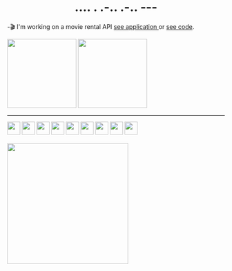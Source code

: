 ### 
  <h1 align="center" >.... . .-.. .-.. --- </h1>
<!--     <img  height="180em"  src="http://pa1.narvii.com/6729/c90197d964d2107f7a57186687986dfd9f34f7c3_00.gif"> -->


 -🎬 I'm working on a movie rental API [ see application ](https://movie-on.netlify.app/) or [see code](https://github.com/Layssaa/movie-on).
<!--     <img  height="180em"  src="https://i.pinimg.com/originals/84/10/38/8410382ab79ad788c2416f1b4373ffcb.gif"> -->


  <div display="flex" justify-content="space-evenly">
    <img height="160em" src="https://github-readme-stats.vercel.app/api?username=layssaa&show_icons=true&theme=material-palenight&include_all_commits=true&count_private=true&title_color=F0D0FF&"/>
    <img height="160em" src="https://github-readme-stats.vercel.app/api/top-langs/?username=layssaa&layout=compact&langs_count=7&theme=material-palenight&title_color=F0D0FF&"/>
  </div>
<!--   <h2 align="center"> Projects </h2> -->
  
  <hr/>
  
  <div >
  <img width="30px" src="https://cdn.jsdelivr.net/gh/devicons/devicon/icons/javascript/javascript-plain.svg" />
  <img width="30px" src="https://cdn.jsdelivr.net/gh/devicons/devicon/icons/css3/css3-original.svg" />
  <img width="30px" src="https://cdn.jsdelivr.net/gh/devicons/devicon/icons/html5/html5-original.svg" />
  <img  width="30px" src="https://cdn.jsdelivr.net/gh/devicons/devicon/icons/jquery/jquery-original.svg" />
  <img width="30px" src="https://cdn.jsdelivr.net/gh/devicons/devicon/icons/react/react-original.svg" />
  <img  width="30px" src="https://cdn.jsdelivr.net/gh/devicons/devicon/icons/nodejs/nodejs-original.svg" />
  <img  width="30px" src="https://cdn.jsdelivr.net/gh/devicons/devicon/icons/nginx/nginx-original.svg" />
  <img  width="30px" src="https://cdn.jsdelivr.net/gh/devicons/devicon/icons/ubuntu/ubuntu-plain.svg" />
  <img  width="30px" src="https://cdn.jsdelivr.net/gh/devicons/devicon/icons/webpack/webpack-plain.svg" />

  </div>

  
                                     
<!--   <p align="center">   <img alingn="center" src="https://profile-counter.glitch.me/wagstalos/count.svg" /></p> -->
 
<!--   </div> -->

<!--   ![Snake animation](https://github.com/Layssaa/Layssaa/blob/output/github-contribution-grid-snake.svg) -->
  <br/>
  
<!--    <img  height="220vw"  src="https://miro.medium.com/max/1200/1*tIfSBv00rHWtBHKKp3QOXg.gif"> -->
<img height="280vw" src="https://thumbs.gfycat.com/FemaleLimitedEland-size_restricted.gif" />

